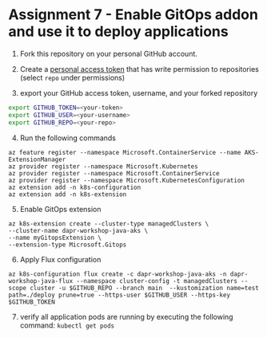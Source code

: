 # Assignment 7 - Enable GitOps addon and use it to deploy applications

1. Fork this repository on your personal GitHub account.

2. Create a [personal access token](https://help.github.com/en/github/authenticating-to-github/creating-a-personal-access-token-for-the-command-line)
that has write permission to repositories (select `repo` under permissions)

3. export your GitHub access token, username, and your forked repository

```bash
export GITHUB_TOKEN=<your-token>
export GITHUB_USER=<your-username>
export GITHUB_REPO=<your-repo>
```

4. Run the following commands

```azurecli
az feature register --namespace Microsoft.ContainerService --name AKS-ExtensionManager
az provider register --namespace Microsoft.Kubernetes
az provider register --namespace Microsoft.ContainerService
az provider register --namespace Microsoft.KubernetesConfiguration
az extension add -n k8s-configuration
az extension add -n k8s-extension
```

5. Enable GitOps extension

```azurecli
az k8s-extension create --cluster-type managedClusters \
--cluster-name dapr-workshop-java-aks \
--name myGitopsExtension \
--extension-type Microsoft.Gitops
```

6. Apply Flux configuration

```azurecli
az k8s-configuration flux create -c dapr-workshop-java-aks -n dapr-workshop-java-flux --namespace cluster-config -t managedClusters --scope cluster -u $GITHUB_REPO --branch main  --kustomization name=test  path=./deploy prune=true --https-user $GITHUB_USER --https-key $GITHUB_TOKEN
```

7. verify all application pods are running by executing the following command: `kubectl get pods`